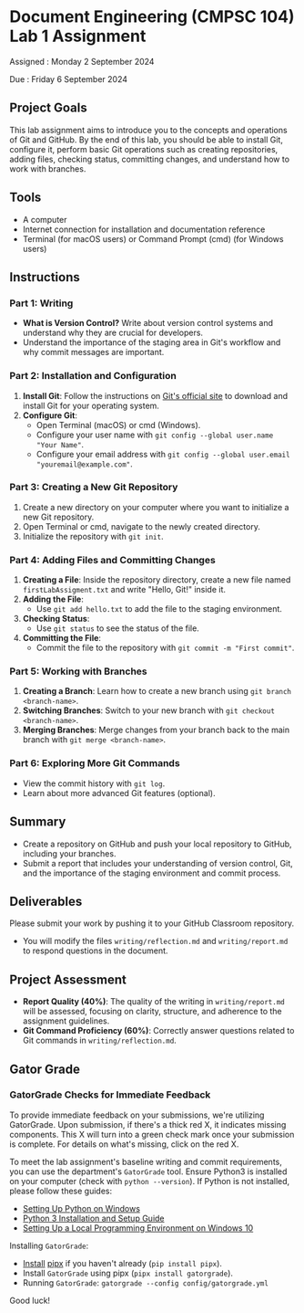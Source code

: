 
# Document Engineering (CMPSC 104) Lab 1 Assignment

Assigned : Monday 2 September 2024

Due : Friday 6 September 2024

## Project Goals
This lab assignment aims to introduce you to the concepts and operations of Git and GitHub. By the end of this lab, you should be able to install Git, configure it, perform basic Git operations such as creating repositories, adding files, checking status, committing changes, and understand how to work with branches.

## Tools
- A computer
- Internet connection for installation and documentation reference
- Terminal (for macOS users) or Command Prompt (cmd) (for Windows users)

## Instructions

### Part 1: Writing
- **What is Version Control?** Write about version control systems and understand why they are crucial for developers. 
- Understand the importance of the staging area in Git's workflow and why commit messages are important.

### Part 2: Installation and Configuration
1. **Install Git**: Follow the instructions on [Git's official site](https://git-scm.com/downloads) to download and install Git for your operating system.
2. **Configure Git**:
    - Open Terminal (macOS) or cmd (Windows).
    - Configure your user name with `git config --global user.name "Your Name"`.
    - Configure your email address with `git config --global user.email "youremail@example.com"`.

### Part 3: Creating a New Git Repository
1. Create a new directory on your computer where you want to initialize a new Git repository.
2. Open Terminal or cmd, navigate to the newly created directory.
3. Initialize the repository with `git init`.

### Part 4: Adding Files and Committing Changes
1. **Creating a File**: Inside the repository directory, create a new file named `firstLabAssigment.txt` and write "Hello, Git!" inside it.
2. **Adding the File**:
    - Use `git add hello.txt` to add the file to the staging environment.
3. **Checking Status**:
    - Use `git status` to see the status of the file.
4. **Committing the File**:
    - Commit the file to the repository with `git commit -m "First commit"`.

### Part 5: Working with Branches
1. **Creating a Branch**: Learn how to create a new branch using `git branch <branch-name>`.
2. **Switching Branches**: Switch to your new branch with `git checkout <branch-name>`.
3. **Merging Branches**: Merge changes from your branch back to the main branch with `git merge <branch-name>`.

### Part 6: Exploring More Git Commands
- View the commit history with `git log`.
- Learn about more advanced Git features (optional).

## Summary
- Create a repository on GitHub and push your local repository to GitHub, including your branches.
- Submit a report that includes your understanding of version control, Git, and the importance of the staging environment and commit process.

## Deliverables
Please submit your work by pushing it to your GitHub Classroom repository.
- You will modify the files `writing/reflection.md` and `writing/report.md` to respond questions in the document.

## Project Assessment
- **Report Quality (40%)**: The quality of the writing in `writing/report.md` will be assessed, focusing on clarity, structure, and adherence to the assignment guidelines.
- **Git Command Proficiency (60%)**: Correctly answer questions related to Git commands in `writing/reflection.md`.

## Gator Grade
### GatorGrade Checks for Immediate Feedback

To provide immediate feedback on your submissions, we're utilizing GatorGrade. Upon submission, if there's a thick red X, it indicates missing components. This X will turn into a green check mark once your submission is complete. For details on what's missing, click on the red X.

To meet the lab assignment's baseline writing and commit requirements, you can use the department's `GatorGrade` tool. Ensure Python3 is installed on your computer (check with `python --version`). If Python is not installed, please follow these guides:

- [Setting Up Python on Windows](https://realpython.com/lessons/python-windows-setup/)
- [Python 3 Installation and Setup Guide](https://realpython.com/installing-python/)
- [Setting Up a Local Programming Environment on Windows 10](https://www.digitalocean.com/community/tutorials/how-to-install-python-3-and-set-up-a-local-programming-environment-on-windows-10)

Installing `GatorGrade`:

- [Install](https://pipx.pypa.io/stable/) [pipx](https://pipx.pypa.io/stable/) if you haven't already (`pip install pipx`).
- Install `GatorGrade` using pipx (`pipx install gatorgrade`).
- Running `GatorGrade`:
 `gatorgrade --config config/gatorgrade.yml`

Good luck!
